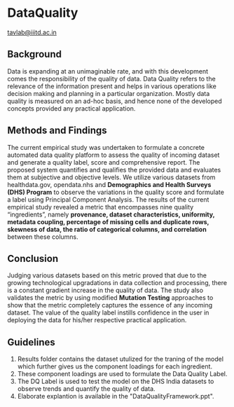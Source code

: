 # DataQuality
tavlab@iiitd.ac.in

## Background
Data is expanding at an unimaginable rate, and with this development comes the responsibility of the quality of data. Data Quality refers to the relevance of the information present and helps in various operations like decision making and planning in a particular organization. Mostly data quality is measured on an ad-hoc basis, and hence none of the developed concepts provided any practical application. 
## Methods and Findings
The current empirical study was undertaken to formulate a concrete automated data quality platform to assess the quality of incoming dataset and generate a quality label, score and comprehensive report. The proposed system quantifies and qualifies the provided data and evaluates them at subjective and objective levels. We utilize various datasets from healthdata.gov, opendata.nhs and **Demographics and Health Surveys (DHS) Program** to observe the variations in the quality score and formulate a label using Principal Component Analysis. The results of the current empirical study revealed a metric that encompasses nine quality “ingredients”, namely **provenance, dataset characteristics, uniformity, metadata coupling, percentage of missing cells and duplicate rows, skewness of data, the ratio of categorical columns, and correlation** between these columns. 
## Conclusion
Judging various datasets based on this metric proved that due to the growing technological upgradations in data collection and processing, there is a constant gradient increase in the quality of data. The study also validates the metric by using modified **Mutation Testing** approaches to show that the metric completely captures the essence of any incoming dataset. The value of the quality label instills confidence in the user in deploying the data for his/her respective practical application.

## Guidelines
1. Results folder contains the dataset utulized for the traning of the model which further gives us the component loadings for each ingredient. 
2. These component loadings are used to formulate the Data Quality Label.
3. The DQ Label is used to test the model on the DHS India datasets to observe trends and quantify the quality of data. 
4. Elaborate explantion is available in the "DataQualityFramework.ppt". 
